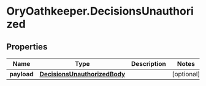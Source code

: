 # OryOathkeeper.DecisionsUnauthorized

## Properties
Name | Type | Description | Notes
------------ | ------------- | ------------- | -------------
**payload** | [**DecisionsUnauthorizedBody**](DecisionsUnauthorizedBody.md) |  | [optional] 


